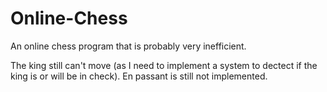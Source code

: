 # Online-Chess
An online chess program that is probably very inefficient.

The king still can't move (as I need to implement a system to dectect if the king is or will be in check).
En passant is still not implemented.
